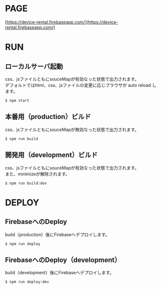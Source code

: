# PAGE

[https://device-rental.firebaseapp.com/](https://device-rental.firebaseapp.com/)

# RUN

## ローカルサーバ起動
css、jsファイルともにsouceMapが有効なった状態で出力されます。  
デフォルトではhtml、css、jsファイルの変更に応じブラウザが auto reload します。
```
$ npm start
```

## 本番用（production）ビルド
css、jsファイルともにsouceMapが無効なった状態で出力されます。
```
$ npm run build
```

## 開発用（development）ビルド
css、jsファイルともにsouceMapが有効なった状態で出力されます。  
また、minimizeが解除されます。
```
$ npm run build:dev
```

# DEPLOY

## FirebaseへのDeploy
build（production）後にFirebaseへデプロイします。
```
$ npm run deploy
```

## FirebaseへのDeploy（development）
build（development）後にFirebaseへデプロイします。
```
$ npm run deploy:dev
```
